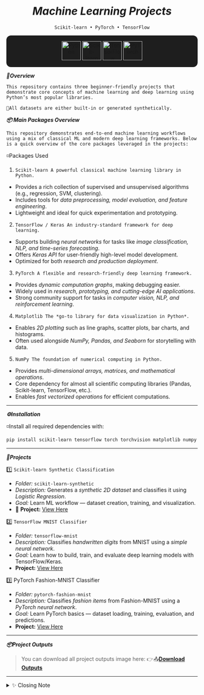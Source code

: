 <div align="center">

# ***Machine Learning Projects*** 
`Scikit-learn • PyTorch • TensorFlow`
 
</div>

<p align="center" style="background-color:#1e1e1e; padding:15px; border-radius:12px;">
  <a href="https://www.python.org/" target="_blank">
    <img src="https://cdn.jsdelivr.net/gh/devicons/devicon/icons/python/python-original.svg" alt="Python" width="50" height="50"/>
  </a>
  <a href="https://scikit-learn.org/" target="_blank">
    <img src="https://upload.wikimedia.org/wikipedia/commons/0/05/Scikit_learn_logo_small.svg" alt="Scikit-learn" width="50" height="50"/>
  </a>
  <a href="https://www.tensorflow.org/" target="_blank">
    <img src="https://cdn.jsdelivr.net/gh/devicons/devicon/icons/tensorflow/tensorflow-original.svg" alt="TensorFlow" width="50" height="50"/>
  </a>
  <a href="https://pytorch.org/" target="_blank">
    <img src="https://cdn.jsdelivr.net/gh/devicons/devicon/icons/pytorch/pytorch-original.svg" alt="PyTorch" width="50" height="50"/>
  </a>
</p>

***📌Overview***

`This repository contains three beginner-friendly projects that demonstrate core concepts of machine learning and deep learning using Python’s most popular libraries.`

`📩All datasets are either built-in or generated synthetically.`

***📦 Main Packages Overview***

`This repository demonstrates end-to-end machine learning workflows using a mix of classical ML and modern deep learning frameworks. Below is a quick overview of the core packages leveraged in the projects:`

◽️Packages Used
1. `Scikit-learn
A powerful classical machine learning library in Python.`

- Provides a rich collection of supervised and unsupervised algorithms (e.g., regression, SVM, clustering).
- Includes tools for *data preprocessing, model evaluation, and feature engineering*.
- Lightweight and ideal for quick experimentation and prototyping.

2. `TensorFlow / Keras
An industry-standard framework for deep learning.`

- Supports building *neural networks* for tasks like *image classification, NLP, and time-series forecasting*.
- Offers *Keras API* for user-friendly high-level model development.
- Optimized for both *research and production deployment*.

3. `PyTorch
A flexible and research-friendly deep learning framework.`

- Provides *dynamic computation graphs*, making debugging easier.
- Widely used in *research, prototyping, and cutting-edge AI applications*.
- Strong community support for tasks in *computer vision, NLP, and reinforcement learning*.

4. `Matplotlib
The *go-to library for data visualization in Python*.`

- Enables *2D plotting* such as line graphs, scatter plots, bar charts, and histograms.
- Often used alongside *NumPy, Pandas, and Seaborn* for storytelling with data.

5. `NumPy
The foundation of numerical computing in Python.`

- Provides *multi-dimensional arrays, matrices, and mathematical operations*.
- Core dependency for almost all scientific computing libraries (Pandas, Scikit-learn, TensorFlow, etc.).
- Enables *fast vectorized operations* for efficient computations.
---
***⚙️Installation*** 

◽️Install all required dependencies with: 
```bash
pip install scikit-learn tensorflow torch torchvision matplotlib numpy
```
---
***📂Projects***  

1️⃣ `Scikit-learn Synthetic Classification`

- *Folder:* `scikit-learn-synthetic`
- *Description:* Generates a *synthetic 2D dataset* and classifies it using *Logistic Regression*.
- *Goal:* Learn ML workflow — dataset creation, training, and visualization.
- 🔗 **Project:** [View Here](./scikit-learn-synthetic) 

2️⃣ `TensorFlow MNIST Classifier`

- *Folder:* `tensorflow-mnist`
- *Description:* Classifies *handwritten digits* from MNIST using a *simple neural network*.
- *Goal:* Learn how to build, train, and evaluate deep learning models with TensorFlow/Keras.
- **Project:** [View Here](./tensorflow-mnist)

3️⃣ PyTorch Fashion-MNIST Classifier

- *Folder:* `pytorch-fashion-mnist`
- *Description:* Classifies *fashion items* from Fashion-MNIST using a *PyTorch neural network*.
- *Goal:* Learn PyTorch basics — dataset loading, training, evaluation, and predictions.
- **Project:** [View Here](./pytorch-fashion-mnist)  
---
***📦Project Outputs*** 
>You can download all project outputs image here:
👉📤[**Download Outputs**](./outputs/project_outputs.zip)  

---
<details>
<summary>✨ Closing Note</summary>

<div style="border: 2px solid #f5b5b5; border-radius: 8px; padding: 12px; background-color: #fff5f5;">

<h3>🌟 Thanks for Checking Out the Repo! 😊</h3>

<p>If you found it useful, please consider giving it a ⭐</p>
<p><b>Happy Learning & Coding! 🚀</b></p>

</div>
</details>